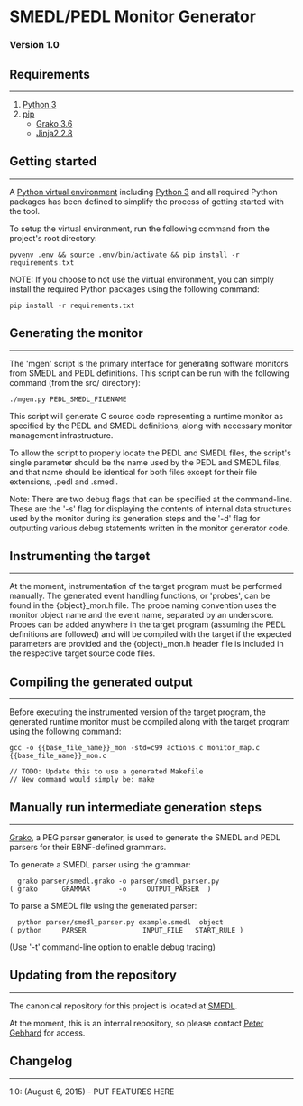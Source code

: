 # SMEDL/PEDL Monitor Generator
### Version 1.0

## Requirements
--------------
1. [Python 3](https://docs.python.org/3/)
2. [pip](https://pip.pypa.io/en/stable/)
    - [Grako 3.6](https://pythonhosted.org/grako/)
    - [Jinja2 2.8](http://jinja.pocoo.org/)

## Getting started
---------------
A [Python virtual environment](https://virtualenv.readthedocs.org/en/latest/) including 
[Python 3](https://docs.python.org/3/) and all required Python packages has been defined 
to simplify the process of getting started with the tool.

To setup the virtual environment, run the following command from the project's root 
directory:

`pyvenv .env && source .env/bin/activate && pip install -r requirements.txt`

NOTE: If you choose to not use the virtual environment, you can simply install the 
required Python packages using the following command:

`pip install -r requirements.txt`


## Generating the monitor
----------------------
The 'mgen' script is the primary interface for generating software monitors from SMEDL and 
PEDL definitions. This script can be run with the following command (from the src/ 
directory):

`./mgen.py PEDL_SMEDL_FILENAME`

This script will generate C source code representing a runtime monitor as specified by the 
PEDL and SMEDL definitions, along with necessary monitor management infrastructure.

To allow the script to properly locate the PEDL and SMEDL files, the script's single 
parameter should be the name used by the PEDL and SMEDL files, and that name should be 
identical for both files except for their file extensions, .pedl and .smedl.

Note: There are two debug flags that can be specified at the command-line. These are the
'-s' flag for displaying the contents of internal data structures used by the monitor 
during its generation steps and the '-d' flag for outputting various debug statements 
written in the monitor generator code.


## Instrumenting the target
------------------------
At the moment, instrumentation of the target program must be performed manually. The 
generated event handling functions, or 'probes', can be found in the {object}\_mon.h file. 
The probe naming convention uses the monitor object name and the event name, separated by 
an underscore. Probes can be added anywhere in the target program (assuming the PEDL 
definitions are followed) and will be compiled with the target if the expected parameters 
are provided and the {object}\_mon.h header file is included in the respective target 
source code files.


## Compiling the generated output
------------------------------
Before executing the instrumented version of the target program, the generated runtime 
monitor must be compiled along with the target program using the following command:

`gcc -o {{base_file_name}}_mon -std=c99 actions.c monitor_map.c {{base_file_name}}_mon.c`

    // TODO: Update this to use a generated Makefile
    // New command would simply be: make


## Manually run intermediate generation steps
------------------------------------------
[Grako](https://pythonhosted.org/grako/), a PEG parser generator, is used to generate the
SMEDL and PEDL parsers for their EBNF-defined grammars.

To generate a SMEDL parser using the grammar:

	  grako parser/smedl.grako -o parser/smedl_parser.py
	( grako      GRAMMAR       -o     OUTPUT_PARSER  )

To parse a SMEDL file using the generated parser:

      python parser/smedl_parser.py example.smedl  object
    ( python     PARSER              INPUT_FILE   START_RULE )

(Use '-t' command-line option to enable debug tracing)


## Updating from the repository
----------------------------
The canonical repository for this project is located at 
[SMEDL](https://gitlab.precise.seas.upenn.edu/pgebhard/smedl).

At the moment, this is an internal repository, so please contact 
[Peter Gebhard](pgeb@seas.upenn.edu) for access.


## Changelog
---------
1.0: (August 6, 2015)
    - PUT FEATURES HERE